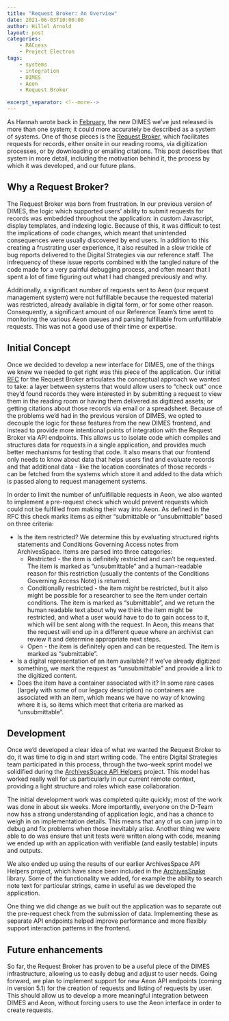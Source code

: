 ```yaml
---
title: "Request Broker: An Overview"
date: 2021-06-03T10:00:00
author: Hillel Arnold
layout: post
categories:
    - RACcess
    - Project Electron
tags:
    - systems
    - integration
    - DIMES
    - Aeon
    - Request Broker

excerpt_separator: <!--more-->
---
```

As Hannah wrote back in [February](/introducing-dimes-tng),
the new DIMES we’ve just released is more than one system; it could more accurately
be described as a system of systems. One of those pieces is the
[Request Broker](https://github.com/RockefellerArchiveCenter/request_broker),
which facilitates requests for records, either onsite in our reading rooms, via
digitization processes, or by downloading or emailing citations. This post
describes that system in more detail, including the motivation behind it, the
process by which it was developed, and our future plans.

<!--more-->
## Why a Request Broker?

The Request Broker was born from frustration. In our previous version of DIMES,
the logic which supported users’ ability to submit requests for records was
embedded throughout the application: in custom Javascript, display templates,
and indexing logic. Because of this, it was difficult to test the implications
of code changes, which meant that unintended consequences were usually discovered
by end users. In addition to this creating a frustrating user experience, it also
resulted in a slow trickle of bug reports delivered to the Digital Strategies via
our reference staff. The infrequency of these issue reports combined with the
tangled nature of the code made for a very painful debugging process, and often
meant that I spent a lot of time figuring out what I had changed previously and why.

Additionally, a significant number of requests sent to Aeon (our request management
system) were not fulfillable because the requested material was restricted, already
available in digital form, or for some other reason. Consequently, a significant
amount of our Reference Team’s time went to monitoring the various Aeon queues and
parsing fulfillable from unfulfillable requests. This was not a good use of their
time or expertise.

## Initial Concept

Once we decided to develop a new interface for DIMES, one of the things we knew
we needed to get right was this piece of the application. Our initial
[RFC](https://github.com/RockefellerArchiveCenter/project_electron/blob/base/rfcs/006-request-broker-service.md)
for the Request Broker articulates the conceptual approach we wanted to take: a
layer between systems that would allow users to “check out” once they’d found
records they were interested in by submitting a request to view them in the reading
room or having them delivered as digitized assets; or getting citations about those
records via email or a spreadsheet. Because of the problems we’d had in the previous
version of DIMES, we opted to decouple the logic for these features from the new
DIMES frontend, and instead to provide more intentional points of integration with
the Request Broker via API endpoints. This allows us to isolate code which compiles
and structures data for requests in a single application, and provides much better
mechanisms for testing that code. It also means that our frontend only needs to know
about data that helps users find and evaluate records and that additional data -
like the location coordinates of those records - can be fetched from the systems
which store it and added to the data which is passed along to request management
systems.

In order to limit the number of unfulfillable requests in Aeon, we also wanted
to implement a pre-request check which would prevent requests which could not be
fulfilled from making their way into Aeon. As defined in the RFC this check marks
items as either “submittable or “unsubmittable” based on three criteria:
- Is the item restricted? We determine this by evaluating structured rights
  statements and Conditions Governing Access notes from ArchivesSpace. Items are
  parsed into three categories:
  - Restricted - the item is definitely restricted and can’t be requested. The item
  is marked as “unsubmittable” and a human-readable reason for this restriction
  (usually the contents of the Conditions Governing Access Note) is returned.
  - Conditionally restricted - the item _might_ be restricted, but it also might be
  possible for a researcher to see the item under certain conditions. The item is
  marked as “submittable”, and we return the human readable text about why we think
  the item might be restricted, and what a user would have to do to gain access
  to it, which will be sent along with the request. In Aeon, this means that the
  request will end up in a different queue where an archivist can review it and
  determine appropriate next steps.
  - Open - the item is definitely open and can be requested. The item is marked
  as “submittable”.
- Is a digital representation of an item available? If we’ve already digitized
  something, we mark the request as “unsubmittable” and provide a link to the
  digitized content.
- Does the item have a container associated with it? In some rare cases (largely
  with some of our legacy description) no containers are associated with an item,
  which means we have no way of knowing where it is, so items which meet that
  criteria are marked as “unsubmittable”.

## Development

Once we’d developed a clear idea of what we wanted the Request Broker to do, it
was time to dig in and start writing code. The entire Digital Strategies team
participated in this process, through the two-week sprint model we solidified
during the [ArchivesSpace API Helpers](/not-everything-is-miscellaneous)
project. This model has worked really well for us particularly in our current
remote context, providing a light structure and roles which ease collaboration.

The initial development work was completed quite quickly; most of the work was
done in about six weeks. More importantly, everyone on the D-Team now has a strong
understanding of application logic, and has a chance to weigh in on implementation
details. This means that any of us can jump in to debug and fix problems when those
inevitably arise. Another thing we were able to do was ensure that unit tests were
written along with code, meaning we ended up with an application with verifiable
(and easily testable) inputs and outputs.

We also ended up using the results of our earlier ArchivesSpace API Helpers project,
which have since been included in the [ArchivesSnake](https://github.com/archivesspace-labs/ArchivesSnake)
library. Some of the functionality we added, for example the ability to search
note text for particular strings, came in useful as we developed the application.

One thing we did change as we built out the application was to separate out the
pre-request check from the submission of data. Implementing these as separate API
endpoints helped improve performance and more flexibly support interaction patterns in
the frontend.

## Future enhancements

So far, the Request Broker has proven to be a useful piece of the DIMES infrastructure,
allowing us to easily debug and adjust to user needs. Going forward, we plan to
implement support for new Aeon API endpoints (coming in version 5.1) for the
creation of requests and listing of requests by user. This should  allow us to
develop a more meaningful integration between DIMES and Aeon, without forcing
users to use the Aeon interface in order to create requests.
